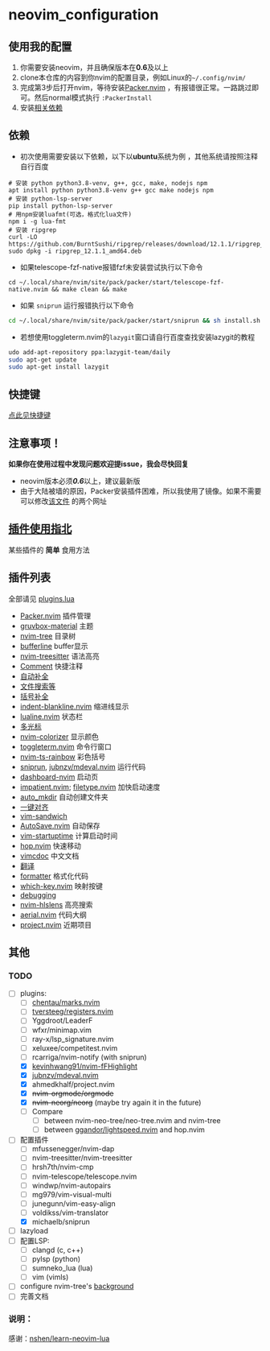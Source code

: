 # neovim_configuration  


## 使用我的配置
1. 你需要安装neovim，并且确保版本在**0.6**及以上
2. clone本仓库的内容到你nvim的配置目录，例如Linux的`~/.config/nvim/`
3. 完成第3步后打开nvim，等待安装[Packer.nvim](./docs/plugins/packer.md) ，有报错很正常。一路跳过即可。然后normal模式执行 `:PackerInstall`
4. 安装[相关依赖](https://github.com/XXiaoA/neovim-configuration#依赖)


## 依赖
* 初次使用需要安装以下依赖，以下以**ubuntu**系统为例 ，其他系统请按照注释自行百度
```
# 安装 python python3.8-venv, g++, gcc, make, nodejs npm
apt install python python3.8-venv g++ gcc make nodejs npm
# 安装 python-lsp-server
pip install python-lsp-server  
# 用npm安装luafmt(可选，格式化lua文件)
npm i -g lua-fmt
# 安装 ripgrep
curl -LO https://github.com/BurntSushi/ripgrep/releases/download/12.1.1/ripgrep_12.1.1_amd64.deb
sudo dpkg -i ripgrep_12.1.1_amd64.deb
 ```

* 如果telescope-fzf-native报错fzf未安装尝试执行以下命令
```
cd ~/.local/share/nvim/site/pack/packer/start/telescope-fzf-native.nvim && make clean && make
```

* 如果 `sniprun` 运行报错执行以下命令
```bash
cd ~/.local/share/nvim/site/pack/packer/start/sniprun && sh install.sh
```

* 若想使用toggleterm.nvim的`lazygit`窗口请自行百度查找安装lazygit的教程
```bash
udo add-apt-repository ppa:lazygit-team/daily
sudo apt-get update
sudo apt-get install lazygit
```


## 快捷键
[点此见快捷键](./docs/keybindings.md)  


## 注意事项！
**如果你在使用过程中发现问题欢迎提issue，我会尽快回复**

* neovim版本必须***0.6***以上，建议最新版  
* 由于大陆被墙的原因，Packer安装插件困难，所以我使用了镜像。如果不需要可以修改[该文件](https://github.com/XXiaoA/neovim-configuration/blob/master/lua/plugins.lua) 的两个网址


## [插件使用指北](./docs/allPlugins.md)
某些插件的 **简单** 食用方法

## 插件列表
全部请见 [plugins.lua](./lua/plugins.lua#L18)
* [Packer.nvim](https://github.com/wbthomason/packer.nvim) 插件管理
* [gruvbox-material](https://github.com/sainnhe/gruvbox-material) 主题
* [nvim-tree](https://github.com/kyazdani42/nvim-tree.lua) 目录树
* [bufferline](https://github.com/akinsho/bufferline.nvim) buffer显示
* [nvim-treesitter](https://github.com/nvim-treesitter/nvim-treesitter) 语法高亮
* [Comment](https://github.com/numToStr/Comment.nvim) 快捷注释
* [自动补全](https://github.com/hrsh7th/nvim-cmp)  
* [文件搜索等](https://github.com/nvim-telescope/telescope.nvim)
* [括号补全](https://github.com/windwp/nvim-autopairs) 
* [indent-blankline.nvim](https://github.com/lukas-reineke/indent-blankline.nvim) 缩进线显示
* [lualine.nvim](https://github.com/nvim-lualine/lualine.nvim) 状态栏 
* [多光标](https://github.com/mg979/vim-visual-multi) 
* [nvim-colorizer](https://github.com/norcalli/nvim-colorizer.lua) 显示颜色
* [toggleterm.nvim](https://github.com/akinsho/toggleterm.nvim) 命令行窗口
* [nvim-ts-rainbow](https://github.com/p00f/nvim-ts-rainbow) 彩色括号
* [sniprun](https://github.com/michaelb/sniprun), [jubnzv/mdeval.nvim](https://github.com/jubnzv/mdeval.nvim) 运行代码
* [dashboard-nvim](https://github.com/glepnir/dashboard-nvim) 启动页
* [impatient.nvim](https://github.com/lewis6991/impatient.nvim); [filetype.nvim](https://github.com/nathom/filetype.nvim)  加快启动速度
* [auto_mkdir](https://github.com/DataWraith/auto_mkdir) 自动创建文件夹
* [一键对齐](https://github.com/junegunn/vim-easy-align) 
* [vim-sandwich](https://github.com/machakann/vim-sandwich) 
* [AutoSave.nvim](https://github.com/Pocco81/AutoSave.nvim) 自动保存
* [vim-startuptime](https://github.com/dstein64/vim-startuptime) 计算启动时间
* [hop.nvim](https://github.com/phaazon/hop.nvim) 快速移动
* [vimcdoc](https://github.com/yianwillis/vimcdoc) 中文文档
* [翻译](https://github.com/voldikss/vim-translator) 
* [formatter](https://github.com/mhartington/formatter.nvim) 格式化代码
* [which-key.nvim](https://github.com/folke/which-key.nvim) 映射按键
* [debugging](https://github.com/mfussenegger/nvim-dap)
* [nvim-hlslens](https://github.com/kevinhwang91/nvim-hlslens) 高亮搜索
* [aerial.nvim](https://github.com/stevearc/aerial.nvim) 代码大纲
* [project.nvim](https://github.com/ahmedkhalf/project.nvim) 近期项目


## 其他
### TODO
- [ ] plugins:
    - [ ] [chentau/marks.nvim](https://github.com/chentau/marks.nvim) 
    - [ ] [tversteeg/registers.nvim](https://github.com/tversteeg/registers.nvim) 
    - [ ] Yggdroot/LeaderF  
    - [ ] wfxr/minimap.vim
    - [ ] ray-x/lsp_signature.nvim  
    - [ ] xeluxee/competitest.nvim  
    - [ ] rcarriga/nvim-notify (with sniprun)  
    - [x] [kevinhwang91/nvim-fFHighlight](https://github.com/kevinhwang91/nvim-fFHighlight)
    - [x] [jubnzv/mdeval.nvim](https://github.com/jubnzv/mdeval.nvim) 
    - [x] ahmedkhalf/project.nvim  
    - [x] ~~nvim-orgmode/orgmode~~
    - [x] ~~nvim-neorg/neorg~~ (maybe try again it in the future)
    - [ ] Compare
        - [ ] between nvim-neo-tree/neo-tree.nvim and nvim-tree
        - [ ] between [ggandor/lightspeed.nvim](https://github.com/ggandor/lightspeed.nvim) and hop.nvim
- [ ] 配置插件  
    - [ ] mfussenegger/nvim-dap
    - [ ] nvim-treesitter/nvim-treesitter
    - [ ] hrsh7th/nvim-cmp
    - [ ] nvim-telescope/telescope.nvim
    - [ ] windwp/nvim-autopairs
    - [ ] mg979/vim-visual-multi
    - [ ] junegunn/vim-easy-align
    - [ ] voldikss/vim-translator
    - [x] michaelb/sniprun
- [ ] lazyload
- [ ] 配置LSP:  
    - [ ] clangd (c, c++)
    - [ ] pylsp (python)
    - [ ] sumneko_lua (lua)
    - [ ] vim (vimls)
- [ ] configure nvim-tree's [background](https://www.reddit.com/r/neovim/comments/nwqeqk/how_do_i_change_the_background_color_of_nvimtree/)
- [ ] 完善文档

### 说明：
感谢：[nshen/learn-neovim-lua](https://github.com/nshen/learn-neovim-lua)
